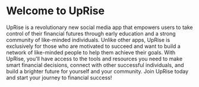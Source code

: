 <div id="banner" style={{
  "background": linear-gradient(to right, red, blue);
  "text-align": center;
  "color": white;
  "padding": 20px;
}}>
  <h1>Welcome to UpRise</h1>
</div>

UpRise is a revolutionary new social media app that empowers users to take control of their financial futures through early education and a strong community of like-minded individuals. Unlike other apps, UpRise is exclusively for those who are motivated to succeed and want to build a network of like-minded people to help them achieve their goals. With UpRise, you'll have access to the tools and resources you need to make smart financial decisions, connect with other successful individuals, and build a brighter future for yourself and your community. Join UpRise today and start your journey to financial success!
